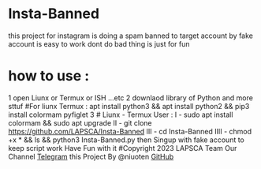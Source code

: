 # Insta-Banned
this project for instagram is doing a spam banned to target account by fake account is easy to work dont do bad thing is just for fun 
# how to use :
1 open Liunx or Termux or ISH ...etc 
2 downlaod  library  of Python and more sttuf 
#For liunx Termux :
apt install python3 && apt install python2 && pip3 install colormam pyfiglet 
3 # Liunx - Termux User  : 
I -  sudo apt install colormam &&  sudo apt upgrade 
II - git clone https://github.com/LAPSCA/Insta-Banned
III - cd Insta-Banned
IIII - chmod +x * && ls && python3 Insta-Banned.py 
then Singup with fake account to keep script work 
Have Fun with it 
#Copyright 2023 LAPSCA Team
Our Channel [Telegram](https://t.me/estkan3a)
this Project By @niuoten [GitHub](https://github.com/niuoten)
